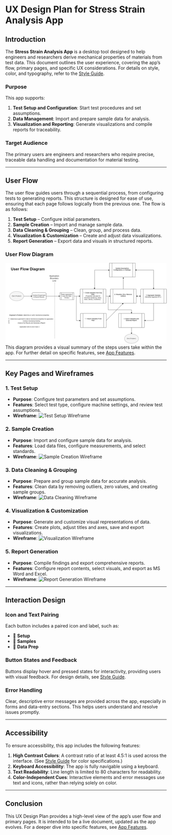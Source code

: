 # UX Design Plan for Stress Strain Analysis App

## Introduction
The **Stress Strain Analysis App** is a desktop tool designed to help engineers and researchers derive mechanical properties of materials from test data. This document outlines the user experience, covering the app’s flow, primary pages, and specific UX considerations. For details on style, color, and typography, refer to the [Style Guide](./Style.md).

### Purpose
This app supports:
1. **Test Setup and Configuration**: Start test procedures and set assumptions.
2. **Data Management**: Import and prepare sample data for analysis.
3. **Visualization and Reporting**: Generate visualizations and compile reports for traceability.

### Target Audience
The primary users are engineers and researchers who require precise, traceable data handling and documentation for material testing.

---

## User Flow

The user flow guides users through a sequential process, from configuring tests to generating reports. This structure is designed for ease of use, ensuring that each page follows logically from the previous one. The flow is as follows:

1. **Test Setup** – Configure initial parameters.
2. **Sample Creation** – Import and manage sample data.
3. **Data Cleaning & Grouping** – Clean, group, and process data.
4. **Visualization & Customization** – Create and adjust data visualizations.
5. **Report Generation** – Export data and visuals in structured reports.

### User Flow Diagram
![User Flow Diagram](User_flow_chart.drawio.png)
This diagram provides a visual summary of the steps users take within the app. For further detail on specific features, see [App Features](./App_Features.md).

---

## Key Pages and Wireframes

### 1. Test Setup
- **Purpose**: Configure test parameters and set assumptions.
- **Features**: Select test type, configure machine settings, and review test assumptions. 
- **Wireframe**:
  ![Test Setup Wireframe](path/to/test-setup-wireframe.png)

### 2. Sample Creation
- **Purpose**: Import and configure sample data for analysis.
- **Features**: Load data files, configure measurements, and select standards.
- **Wireframe**:
  ![Sample Creation Wireframe](path/to/sample-creation-wireframe.png)

### 3. Data Cleaning & Grouping
- **Purpose**: Prepare and group sample data for accurate analysis.
- **Features**: Clean data by removing outliers, zero values, and creating sample groups.
- **Wireframe**:
  ![Data Cleaning Wireframe](path/to/data-cleaning-wireframe.png)

### 4. Visualization & Customization
- **Purpose**: Generate and customize visual representations of data.
- **Features**: Create plots, adjust titles and axes, save and export visualizations.
- **Wireframe**:
  ![Visualization Wireframe](path/to/visualization-wireframe.png)

### 5. Report Generation
- **Purpose**: Compile findings and export comprehensive reports.
- **Features**: Configure report contents, select visuals, and export as MS Word and Excel.
- **Wireframe**:
  ![Report Generation Wireframe](path/to/report-generation-wireframe.png)

---

## Interaction Design

### Icon and Text Pairing
Each button includes a paired icon and label, such as:
- 🧪 **Setup**
- 🔬 **Samples**
- 🧹 **Data Prep**

### Button States and Feedback
Buttons display hover and pressed states for interactivity, providing users with visual feedback. For design details, see [Style Guide](./Style.md).

### Error Handling
Clear, descriptive error messages are provided across the app, especially in forms and data-entry sections. This helps users understand and resolve issues promptly.

---

## Accessibility

To ensure accessibility, this app includes the following features:
1. **High Contrast Colors**: A contrast ratio of at least 4.5:1 is used across the interface. (See [Style Guide](./Style.md) for color specifications.)
2. **Keyboard Accessibility**: The app is fully navigable using a keyboard.
3. **Text Readability**: Line length is limited to 80 characters for readability.
4. **Color-Independent Cues**: Interactive elements and error messages use text and icons, rather than relying solely on color.

---

## Conclusion
This UX Design Plan provides a high-level view of the app’s user flow and primary pages. It is intended to be a live document, updated as the app evolves. For a deeper dive into specific features, see [App Features](./App_Features.md).
